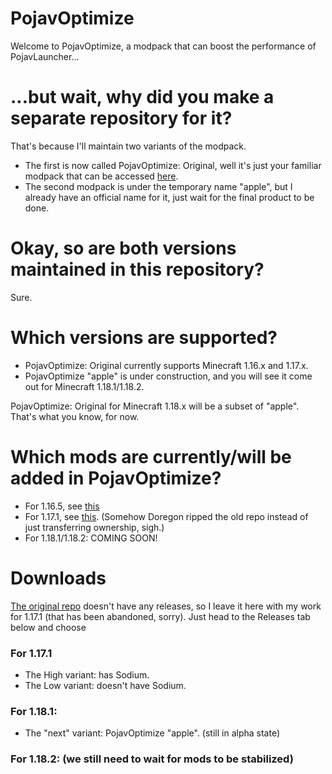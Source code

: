 # PojavOptimize
Welcome to PojavOptimize, a modpack that can boost the performance of PojavLauncher...

# ...but wait, why did you make a separate repository for it?
That's because I'll maintain two variants of the modpack.
- The first is now called PojavOptimize: Original, well it's just your familiar modpack that can be accessed [here](https://github.com/PojavLauncherTeam/PojavOptimize).
- The second modpack is under the temporary name "apple", but I already have an official name for it, just wait for the final product to be done.

# Okay, so are both versions maintained in this repository?
Sure.

# Which versions are supported?
- PojavOptimize: Original currently supports Minecraft 1.16.x and 1.17.x.
- PojavOptimize "apple" is under construction, and you will see it come out for Minecraft 1.18.1/1.18.2.

PojavOptimize: Original for Minecraft 1.18.x will be a subset of "apple". That's what you know, for now.

# Which mods are currently/will be added in PojavOptimize?
- For 1.16.5, see [this](https://github.com/PojavLauncherTeam/PojavOptimize)
- For 1.17.1, see [this](https://github.com/PojavLauncherTeam/PojavOptimize/tree/main/1.17.1/mods). (Somehow Doregon ripped the old repo instead of just transferring ownership, sigh.)
- For 1.18.1/1.18.2: COMING SOON!

# Downloads
[The original repo](https://github.com/PojavLauncherTeam/PojavOptimize) doesn't have any releases, so I leave it here with my work for 1.17.1 (that has been abandoned, sorry). Just head to the Releases tab below and choose

### For 1.17.1
- The High variant: has Sodium.
- The Low variant: doesn't have Sodium.

### For 1.18.1: 
- The "next" variant: PojavOptimize "apple". (still in alpha state)

### For 1.18.2: (we still need to wait for mods to be stabilized)
